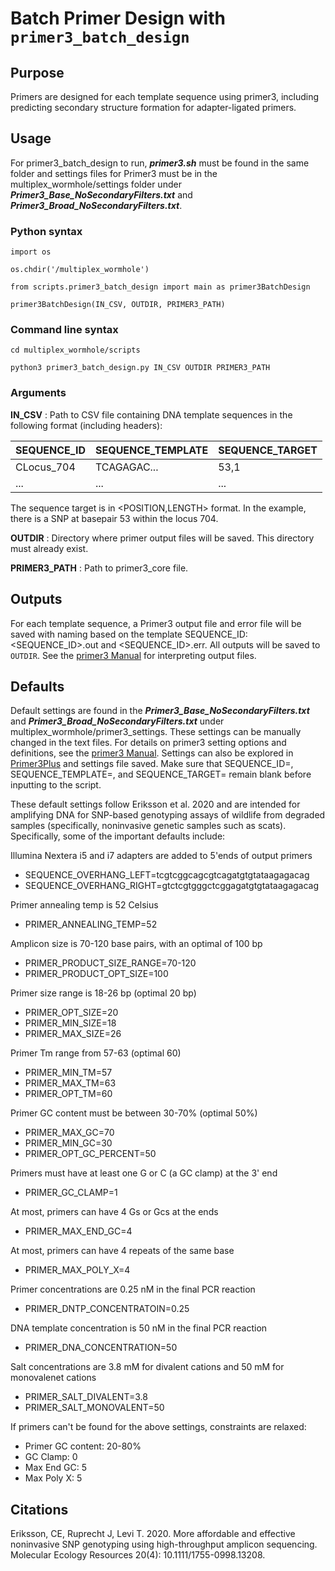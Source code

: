 # Batch Primer Design with `primer3_batch_design`

## Purpose
Primers are designed for each template sequence using primer3, including predicting secondary structure formation for adapter-ligated primers.


## Usage
For primer3_batch_design to run, ***primer3.sh*** must be found in the same folder and settings files for Primer3 must be in the multiplex_wormhole/settings folder under ***Primer3_Base_NoSecondaryFilters.txt*** and ***Primer3_Broad_NoSecondaryFilters.txt***.

### Python syntax
`import os`

`os.chdir('/multiplex_wormhole')`

`from scripts.primer3_batch_design import main as primer3BatchDesign`

`primer3BatchDesign(IN_CSV, OUTDIR, PRIMER3_PATH)`

### Command line syntax
`cd multiplex_wormhole/scripts`

`python3 primer3_batch_design.py IN_CSV OUTDIR PRIMER3_PATH`

### Arguments
**IN_CSV** : Path to CSV file containing DNA template sequences in the following format (including headers):

| SEQUENCE_ID   | SEQUENCE_TEMPLATE    | SEQUENCE_TARGET    |
| ------------- | -------------------- | ------------------ |
| CLocus_704    | TCAGAGAC...          | 53,1               |
| ...           | ...                  | ...                |

The sequence target is in <POSITION,LENGTH> format. In the example, there is a SNP at basepair 53 within the locus 704.

**OUTDIR** : Directory where primer output files will be saved. This directory must already exist.

**PRIMER3_PATH** : Path to primer3_core file.


## Outputs
For each template sequence, a Primer3 output file and error file will be saved with naming based on the template SEQUENCE_ID: <SEQUENCE_ID>.out and <SEQUENCE_ID>.err. All outputs will be saved to `OUTDIR`. See the [primer3 Manual](https://primer3.org/manual.html) for interpreting output files.

## Defaults
Default settings are found in the ***Primer3_Base_NoSecondaryFilters.txt*** and ***Primer3_Broad_NoSecondaryFilters.txt*** under multiplex_wormhole/primer3_settings. These settings can be manually changed in the text files. For details on primer3 setting options and definitions, see the [primer3 Manual](https://primer3.org/manual.html). Settings can also be explored in [Primer3Plus](https://www.primer3plus.com) and settings file saved. Make sure that SEQUENCE_ID=, SEQUENCE_TEMPLATE=, and SEQUENCE_TARGET= remain blank before inputting to the script.

These default settings follow Eriksson et al. 2020 and are intended for amplifying DNA for SNP-based genotyping assays of wildlife from degraded samples (specifically, noninvasive genetic samples such as scats). Specifically, some of the important defaults include:

Illumina Nextera i5 and i7 adapters are added to 5'ends of output primers
- SEQUENCE_OVERHANG_LEFT=tcgtcggcagcgtcagatgtgtataagagacag
- SEQUENCE_OVERHANG_RIGHT=gtctcgtgggctcggagatgtgtataagagacag

Primer annealing temp is 52 Celsius
- PRIMER_ANNEALING_TEMP=52

Amplicon size is 70-120 base pairs, with an optimal of 100 bp
- PRIMER_PRODUCT_SIZE_RANGE=70-120
- PRIMER_PRODUCT_OPT_SIZE=100

Primer size range is 18-26 bp (optimal 20 bp)
- PRIMER_OPT_SIZE=20
- PRIMER_MIN_SIZE=18
- PRIMER_MAX_SIZE=26

Primer Tm range from 57-63 (optimal 60)
- PRIMER_MIN_TM=57
- PRIMER_MAX_TM=63
- PRIMER_OPT_TM=60

Primer GC content must be between 30-70% (optimal 50%)
- PRIMER_MAX_GC=70
- PRIMER_MIN_GC=30
- PRIMER_OPT_GC_PERCENT=50

Primers must have at least one G or C (a GC clamp) at the 3' end
- PRIMER_GC_CLAMP=1

At most, primers can have 4 Gs or Gcs at the ends
- PRIMER_MAX_END_GC=4

At most, primers can have 4 repeats of the same base
- PRIMER_MAX_POLY_X=4

Primer concentrations are 0.25 nM in the final PCR reaction
- PRIMER_DNTP_CONCENTRATOIN=0.25

DNA template concentration is 50 nM in the final PCR reaction
- PRIMER_DNA_CONCENTRATION=50

Salt concentrations are 3.8 mM for divalent cations and 50 mM for monovalenet cations
- PRIMER_SALT_DIVALENT=3.8
- PRIMER_SALT_MONOVALENT=50

If primers can't be found for the above settings, constraints are relaxed:
- Primer GC content: 20-80%
- GC Clamp: 0
- Max End GC: 5
- Max Poly X: 5


## Citations
Eriksson, CE, Ruprecht J, Levi T. 2020. More affordable and effective noninvasive SNP genotyping using high-throughput amplicon sequencing. Molecular Ecology Resources 20(4): 10.1111/1755-0998.13208.
